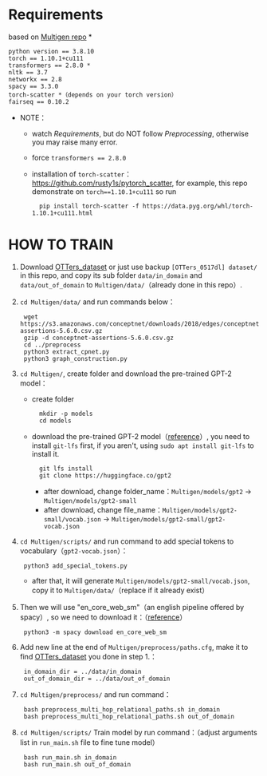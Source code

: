 # Requirements

based on [Multigen repo](https://github.com/cdjhz/multigen) *

    python version == 3.8.10
    torch == 1.10.1+cu111
    transformers == 2.8.0 *
    nltk == 3.7
    networkx == 2.8
    spacy == 3.3.0
    torch-scatter *（depends on your torch version）
    fairseq == 0.10.2

- NOTE：

    - watch *Requirements*, but do NOT follow *Preprocessing*, otherwise you may raise many error.
    - force `transformers == 2.8.0`
    - installation of `torch-scatter`： https://github.com/rusty1s/pytorch_scatter, for example, this repo demonstrate on `torch==1.10.1+cu111` so run

            pip install torch-scatter -f https://data.pyg.org/whl/torch-1.10.1+cu111.html


# HOW TO TRAIN

1. Download [OTTers_dataset](https://github.com/karinseve/OTTers) or just use backup `[OTTers_0517dl] dataset/` in this repo, and copy its sub folder `data/in_domain` and `data/out_of_domain` to `Multigen/data/`（already done in this repo）.

2. `cd Multigen/data/` and run commands below：

        wget https://s3.amazonaws.com/conceptnet/downloads/2018/edges/conceptnet-assertions-5.6.0.csv.gz
        gzip -d conceptnet-assertions-5.6.0.csv.gz
        cd ../preprocess
        python3 extract_cpnet.py
        python3 graph_construction.py

3. `cd Multigen/`, create folder and download the pre-trained GPT-2 model：

    - create folder

            mkdir -p models
            cd models
    
    - download the pre-trained GPT-2 model（[reference](https://huggingface.co/gpt2/tree/main)）, you need to install `git-lfs` first, if you aren't, using `sudo apt install git-lfs` to install it.
    
            git lfs install
            git clone https://huggingface.co/gpt2

        - after download, change folder_name：`Multigen/models/gpt2` -> `Multigen/models/gpt2-small`
        - after download, change file_name：`Multigen/models/gpt2-small/vocab.json` -> `Multigen/models/gpt2-small/gpt2-vocab.json`

4. `cd Multigen/scripts/` and run command to add special tokens to vocabulary（`gpt2-vocab.json`）：

        python3 add_special_tokens.py

    - after that, it will generate `Multigen/models/gpt2-small/vocab.json`, copy it to `Multigen/data/`（replace if it already exist）


5. Then we will use "en_core_web_sm"（an english pipeline offered by spacy）, so we need to download it：（[reference](https://clay-atlas.com/blog/2020/05/11/python-cn-package-spacy-error-os/)）

        python3 -m spacy download en_core_web_sm

6. Add new line at the end of `Multigen/preprocess/paths.cfg`, make it to find [OTTers_dataset](https://github.com/karinseve/OTTers) you done in step 1.：

        in_domain_dir = ../data/in_domain
        out_of_domain_dir = ../data/out_of_domain

7. `cd Multigen/preprocess/` and run command：
    
        bash preprocess_multi_hop_relational_paths.sh in_domain
        bash preprocess_multi_hop_relational_paths.sh out_of_domain


8. `cd Multigen/scripts/` Train model by run command：（adjust arguments list in `run_main.sh` file to fine tune model）

        bash run_main.sh in_domain
        bash run_main.sh out_of_domain